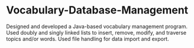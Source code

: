 # Vocabulary-Database-Management
Designed and developed a Java-based vocabulary management program. Used doubly and singly linked lists to insert, remove, modify, and traverse topics and/or words. Used file handling for data import and export.
